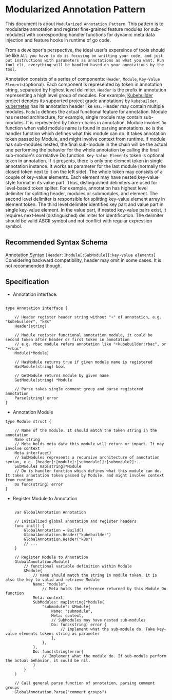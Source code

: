 # Modularized Annotation Pattern

This document is about `Modularized Annotation Pattern`. This pattern is to modularize annotation and register fine-grained feature modules (or sub-modules) with corresponding handler functions for dynamic meta data injection and feature hooks in runtime of go code. 

From a developer's perspective, the ideal user's expereince of tools should be like `All you have to do is focusing on writting your code, and just put instructions with parameters as annotations as what you want. Run tool cli, everything will be handled based on your annotations by the tool.` 

Annotation consists of a series of components: `Header`, `Module`, `Key-Value Elements`(optional). Each component is represented by token in annotation string, separated by highest level delimiter. `Header` is the prefix in annotation representing a high level group of modules. For example, [Kubebuilder](https://github.com/kubernetes-sigs/kubebuilder) project denotes its supported project grade annotations by `kubebuilder`. [kubernetes](https://github.com/kubernetes/kubernetes) has its annotation header like `k8s`. Header may contain multiple modules. `Module` defines the actual functional feature for annotation. Module has nested architecture, for example, single module may contain sub-modules. It is represented by token-chains in annotation. Module invokes `Do` function when valid module name is found in parsing annotations. `Do` is the handler function which defines what this module can do. It takes annotation token passed by Module, and might involve context from runtime. If module has sub-modules nested, the final sub-module in the chain will be the actual one performing the behavior for the whole annotation by calling the final sub-module's correlative Do function. `Key-Value Elements` token is optional token in annotation. If it presents, there is only one element token in single annotation instance. It works as parameter for the last module (normally the closed token next to it on the left side). The whole token may consists of a couple of key-value elements. Each element may have nested key-value style format in its value part. Thus, distinguished delimiters are used for level-based token spliter. For example, annotation has highest level delimiter for splitting header, modules or submodules, and element. The second level delimiter is responsible for splitting key-value element array in element token. The third level delimiter identifies key part and value part in single key-value element. In the value part, if nested key-value pairs exist, it requires next-level (distinguished) delimiter for identification. The delimiter should be valid ASCII symbol and not conflict with regular expression symbol.

## Recommended Syntax Schema
[Annotation Syntax](https://github.com/fanzhangio/go-annotation/blob/master/README.md#annotation-syntax)
`[Header:]Module[:SubModule][:key-value elements]`
Considering backward compatibility, header may omit in some cases. It is not recommended though.



## Specification

- Annotation interface:

```golang

type Annotation interface {

	// Header register header string without "+" of annotation, e.g. "kubebuilder", "k8s"
	Header(string)

	// Module register functional annotation module, it could be second token after header or first token in annotation
	// e.g. rbac module refers annotation like "+kubebuilder:rbac", or "+rbac"
	Module(*Module)

	// HasModule returns true if given module name is registered
	HasModule(string) bool

	// GetModule returns module by given name
	GetModule(string) *Module

	// Parse takes single comment group and parse registered annotation
	Parse(string) error
}
```

- Annotation Module

```golang
type Module struct {

	// Name of the module. It should match the token string in the annotation
	Name string
	// Meta holds meta data this module will return or impact. It may involve context
	Meta interface{}
	// SubModules represents a recursive architecture of annotation syntax, e.g. [header]:[module]:[submodule1]:[submodule2]:...
	SubModules map[string]*Module
	// Do is handler function which defines what this module can do. It takes annotation token passed by Module, and might involve context from runtime
	Do func(string) error
}
```

- Register Module to Annotation
```golang

	var GlobalAnnotation Annotation
	
	// Initialized global annotation and register headers
	func init() {
		GlobalAnnotation = Build()
		GlobalAnnotation.Header("kubebuilder")
		GlobalAnnotation.Header("k8s")
		// ...
	}

	// Register Module to Annotation
	GlobalAnnotation.Module(
		// functional variable definition within Module
		&Module{
			// name should match the string in module token, it is also the key to valid and retrieve Module
			Name: "module",
		        // Meta holds the reference returned by this Module Do function
			Meta: context,
			SubModules: map[string]*Module{
				"submodule": &Module{
					Name: "submodule",
					Meta: context,
					// SubModules may have nested sub-modules
					Do: func(string) error {
						// Implement what the sub-module do. Take key-value elements tokens string as parameter
					},
				},
			},
			Do: func(string)error{
				// Implement what the module do. If sub-module perform the actual behavior, it could be nil.
			}
		}
	)

	// Call general parse function of annotation, parsing comment groups
	GlobalAnnotation.Parse("comment groups")

```
